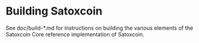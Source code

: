 Building Satoxcoin
================

See doc/build-*.md for instructions on building the various
elements of the Satoxcoin Core reference implementation of Satoxcoin.

